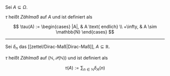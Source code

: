 Sei $A \subseteq \Omega$.

$\tau$ heißt *Zählmaß* auf $A$ und ist definiert als

$$
	\tau(A) := \begin{cases}
		|A|, & A \text{ endlich} \\
		+\infty, & A \sim \mathbb{N}
	\end{cases}
$$

---

Sei $\delta_n$ das [[zettel/Dirac-Maß|Dirac-Maß]], $A \subseteq{\mathbb{R}}$.

$\tau$ heißt *Zählmaß* auf $(\mathbb{N}, \mathcal{P}(\mathbb{N}))$ und ist definiert als

$$
	\tau(A) := \sum_{n \in \mathbb{N}} \delta_A(n)
$$